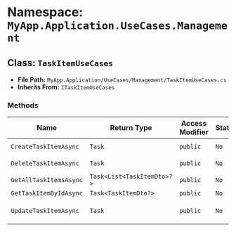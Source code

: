 # Namespace: `MyApp.Application.UseCases.Management`

## Class: `TaskItemUseCases`

- **File Path:** `MyApp.Application/UseCases/Management/TaskItemUseCases.cs`
- **Inherits From:** `ITaskItemUseCases`

### Methods

| Name | Return Type | Access Modifier | Static | Parameters |
|------|-------------|-----------------|--------|------------|
| `CreateTaskItemAsync` | `Task` | `public` | `No` | `CreateTaskItemDto dto` |
| `DeleteTaskItemAsync` | `Task` | `public` | `No` | `DeleteTaskItemDto dto` |
| `GetAllTaskItemsAsync` | `Task<List<TaskItemDto>?>` | `public` | `No` | `SearchTaskItemDto dto` |
| `GetTaskItemByIdAsync` | `Task<TaskItemDto?>` | `public` | `No` | `int id` |
| `UpdateTaskItemAsync` | `Task` | `public` | `No` | `int id`, `UpdateTaskItemDto dto` |

